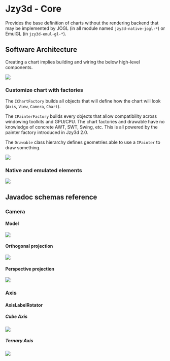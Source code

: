 Jzy3d - Core
================================

Provides the base definition of charts without the rendering backend that may be implemented by JOGL (in all module named `jzy3d-native-jogl-*`) or EmulGL (in `jzy3d-emul-gl-*`).




## Software Architecture

Creating a chart implies building and wiring the below high-level components.

<img src="doc/Components.png"/>


### Customize chart with factories

The ```IChartFactory``` builds all objects that will define how the chart will look (```Axis```, ```View```, ```Camera```, ```Chart```).

The ```IPainterFactory``` builds every objects that allow compatibility across windowing toolkits and GPU/CPU. The chart factories and drawable have no knowledge of concrete AWT, SWT, Swing, etc. This is all powered by the painter factory introduced in Jzy3d 2.0.

The ```Drawable``` class hierarchy defines geometries able to use a ```IPainter``` to draw something.

<img src="doc/Factories.png"/>


### Native and emulated elements

<img src="doc/Interop.png"/>


## Javadoc schemas reference

### Camera

#### Model
<img src="src/main/java/org/jzy3d/plot3d/rendering/view/doc-files/camera.png"/>

#### Orthogonal projection
<img src="src/main/java/org/jzy3d/plot3d/rendering/view/doc-files/orthogonal.png"/>

#### Perspective projection
<img src="src/main/java/org/jzy3d/plot3d/rendering/view/doc-files/perspective.png"/>

### Axis

#### AxisLabelRotator

##### Cube Axis
<img src="src/main/java/org/jzy3d/plot3d/primitives/axis/doc-files/AxisBox-Label.png"/>

##### Ternary Axis
<img src="src/main/java/org/jzy3d/plot3d/primitives/axis/doc-files/AxisBox-LabelRotate.png"/>
